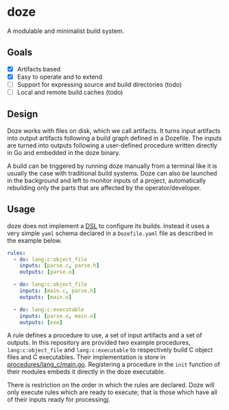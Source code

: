 # doze

A modulable and minimalist build system.

## Goals

- [X] Artifacts based
- [X] Easy to operate and to extend
- [ ] Support for expressing source and build directories (todo)
- [ ] Local and remote build caches (todo)

## Design

Doze works with files on disk, which we call artifacts. It turns input artifacts into output artifacts following a build graph defined in a Dozefile. The inputs are turned into outputs following a user-defined procedure written directly in Go and embedded in the doze binary.

A build can be triggered by running doze manually from a terminal like it is usually the case with traditional build systems. Doze can also be launched in the background and left to monitor inputs of a project, automatically rebuilding only the parts that are affected by the operator/developer.

## Usage

doze does not implement a [DSL](https://en.wikipedia.org/wiki/Domain-specific_language) to configure its builds. Instead it uses a very simple `yaml` schema declared in a `Dozefile.yaml` file as described in the example below.

```yaml
rules:
  - do: lang:c:object_file
    inputs: [parse.c, parse.h]
    outputs: [parse.o]

  - do: lang:c:object_file
    inputs: [main.c, parse.h]
    outputs: [main.o]

  - do: lang:c:executable
    inputs: [parse.o, main.o]
    outputs: [exe]
```

A rule defines a procedure to use, a set of input artifacts and a set of outputs. In this repository are provided two example procedures, `lang:c:object_file` and `lang:c:executable` to respectively build C object files and C executables. Their implementation is store in [procedures/lang_c/main.go](./procedures/lang_c/main.go). Registering a procedure in the `init` function of their modules embeds it directly in the doze executable.

There is restriction on the order in which the rules are declared. Doze will only execute rules which are ready to execute; that is those which have all of their inputs ready for processingj.
